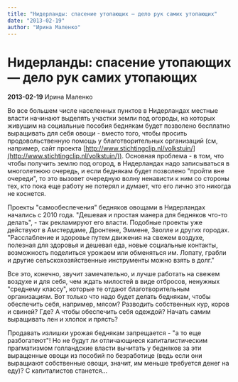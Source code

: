 ```yaml
---
title: "Нидерланды: спасение утопающих — дело рук самих утопающих"
date: "2013-02-19"
author: "Ирина Маленко"
---
```


# Нидерланды: спасение утопающих — дело рук самих утопающих

**2013-02-19** Ирина Маленко

Во все большем числе населенных пунктов в Нидерландах местные власти начинают выделять участки земли под огороды, на которых живущим на социальные пособия беднякам будет позволено бесплатно выращивать для себя овощи - вместо того, чтобы просить продовольственную помощь у благотворительных организаций (см, например, сайт проекта [http://www.stichtingclip.nl/volkstuin/](http://www.stichtingclip.nl/volkstuin/)). Основная проблема - в том, что чтобы получить землю под огород, в Нидерландах надо записываться в многолетнюю очередь, и если беднякам будет позволено "пройти вне очереди", то это вызовет очередную волну ненависти к ним со стороны тех, кто пока еще работу не потерял и думает, что его лично это никогда не коснется.

Проекты "самообеспечения" бедняков овощами в Нидерландах начались с 2010 года. "Дешевая и простая манера для бедняков что-то делать", - так рекламируют его власти. Подобные проекты уже действуют в Амстердаме, Дронтене, Эммене, Зволле и других городах. "Расслабление и здоровье путем движения на свежем воздухе, полезная для здоровья и дешевая еда, новые социальные контакты, возможность поделиться урожаем или обменяться им. Лопату, грабли и другие сельскохозяйственные инструменты можно взять в долг." 

Все это, конечно, звучит замечательно, и лучше работать на свежем воздухе и для себя, чем ждать милостей в виде отбросов, ненужных "среднему классу", которые те отдают благотворительным организациям. Вот только что надо будет делать беднякам, чтобы обеспечить себя, например, мясом? Разводить собственных кур, коров и свиней? Где? А чтобы обеспечить себя одеждой? Начать самим выращивать лен и хлопок и прясть?

Продавать излишки урожая беднякам запрещается - "а то еще разбогатеют"! Но не будут ли отличающиеся капиталистическим прагматизмом голландские власти вычитать у бедняков за эти выращенные овощи из пособий по безработице (ведь если они выращиают собственные овощи, значит, им меньше требуется денег на еду)? С капиталистов станется...
